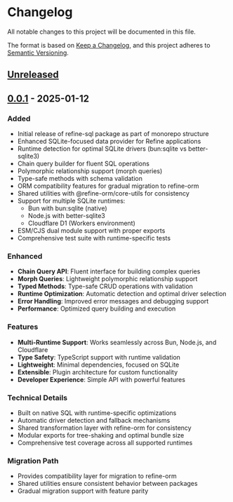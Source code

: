 # Changelog

All notable changes to this project will be documented in this file.

The format is based on [Keep a Changelog](https://keepachangelog.com/en/1.0.0/),
and this project adheres to [Semantic Versioning](https://semver.org/spec/v2.0.0.html).

## [Unreleased]

## [0.0.1] - 2025-01-12

### Added

- Initial release of refine-sql package as part of monorepo structure
- Enhanced SQLite-focused data provider for Refine applications
- Runtime detection for optimal SQLite drivers (bun:sqlite vs better-sqlite3)
- Chain query builder for fluent SQL operations
- Polymorphic relationship support (morph queries)
- Type-safe methods with schema validation
- ORM compatibility features for gradual migration to refine-orm
- Shared utilities with @refine-orm/core-utils for consistency
- Support for multiple SQLite runtimes:
  - Bun with bun:sqlite (native)
  - Node.js with better-sqlite3
  - Cloudflare D1 (Workers environment)
- ESM/CJS dual module support with proper exports
- Comprehensive test suite with runtime-specific tests

### Enhanced

- **Chain Query API**: Fluent interface for building complex queries
- **Morph Queries**: Lightweight polymorphic relationship support
- **Typed Methods**: Type-safe CRUD operations with validation
- **Runtime Optimization**: Automatic detection and optimal driver selection
- **Error Handling**: Improved error messages and debugging support
- **Performance**: Optimized query building and execution

### Features

- **Multi-Runtime Support**: Works seamlessly across Bun, Node.js, and Cloudflare
- **Type Safety**: TypeScript support with runtime validation
- **Lightweight**: Minimal dependencies, focused on SQLite
- **Extensible**: Plugin architecture for custom functionality
- **Developer Experience**: Simple API with powerful features

### Technical Details

- Built on native SQL with runtime-specific optimizations
- Automatic driver detection and fallback mechanisms
- Shared transformation layer with refine-orm for consistency
- Modular exports for tree-shaking and optimal bundle size
- Comprehensive test coverage across all supported runtimes

### Migration Path

- Provides compatibility layer for migration to refine-orm
- Shared utilities ensure consistent behavior between packages
- Gradual migration support with feature parity

[Unreleased]: https://github.com/medz/refine-sql/compare/refine-sql@0.0.1...HEAD
[0.0.1]: https://github.com/medz/refine-sql/releases/tag/refine-sql@0.0.1
